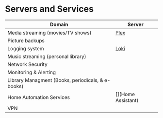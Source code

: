 # Servers and Services

| Domain    | Server |
| -------- | ------- |
| Media streaming (movies/TV shows)  | [Plex](plex.md) |
| Picture backups | []()  |
| Logging system  | [Loki](loki.md)  |
| Music streaming (personal library) | []() |
| Network Security | []() |
| Monitoring & Alerting | []() |
| Library Managment (Books, periodicals, & e-books) | []() |
| Home Automation Services | [](Home Assistant)
| VPN | [](WireGuard)